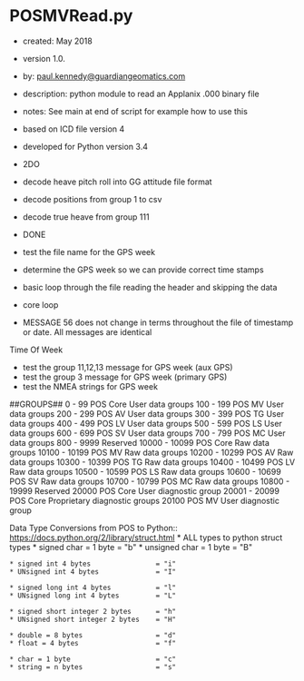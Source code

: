 POSMVRead.py
=====
* created:          May 2018
* version           1.0.
* by:               paul.kennedy@guardiangeomatics.com
* description:      python module to read an Applanix .000 binary file
* notes:            See main at end of script for example how to use this
* based on ICD file version 4  
* developed for Python version 3.4 

* 2DO
* decode heave pitch roll into GG attitude file format
* decode positions from group 1 to csv
* decode true heave from group 111

* DONE
* test the file name for the GPS week
* determine the GPS week so we can provide correct time stamps
* basic loop through the file reading the header and skipping the data
* core loop
* MESSAGE 56 does not change in terms throughout the file of timestamp or date.  All messages are identical

Time Of Week
* test the group 11,12,13 message for GPS week (aux GPS)
* test the group 3 message for GPS week (primary GPS)
* test the NMEA strings for GPS week

##GROUPS##
0 - 99 POS Core User data groups
100 - 199 POS MV User data groups
200 - 299 POS AV User data groups
300 - 399 POS TG User data groups
400 - 499 POS LV User data groups
500 - 599 POS LS User data groups
600 - 699 POS SV User data groups
700 - 799 POS MC User data groups
800 - 9999 Reserved
10000 - 10099 POS Core Raw data groups
10100 - 10199 POS MV Raw data groups
10200 - 10299 POS AV Raw data groups
10300 - 10399 POS TG Raw data groups
10400 - 10499 POS LV Raw data groups
10500 - 10599 POS LS Raw data groups
10600 - 10699 POS SV Raw data groups
10700 - 10799 POS MC Raw data groups
10800 - 19999 Reserved
20000 POS Core User diagnostic group
20001 - 20099 POS Core Proprietary diagnostic groups
20100 POS MV User diagnostic group


Data Type Conversions from POS to Python::
https://docs.python.org/2/library/struct.html
    * ALL types to python struct types
    * signed char = 1 byte 				= "b"
    * unsigned char = 1 byte 			= "B"

    * signed int 4 bytes 				= "i"
    * UNsigned int 4 bytes 				= "I"

    * signed long int 4 bytes 			= "l"
    * UNsigned long int 4 bytes 		= "L"

    * signed short integer 2 bytes 		= "h"
    * UNsigned short integer 2 bytes 	= "H"

	* double = 8 bytes 					= "d"
	* float = 4 bytes 					= "f"
    
	* char = 1 byte 					= "c"
	* string = n bytes 					= "s"

